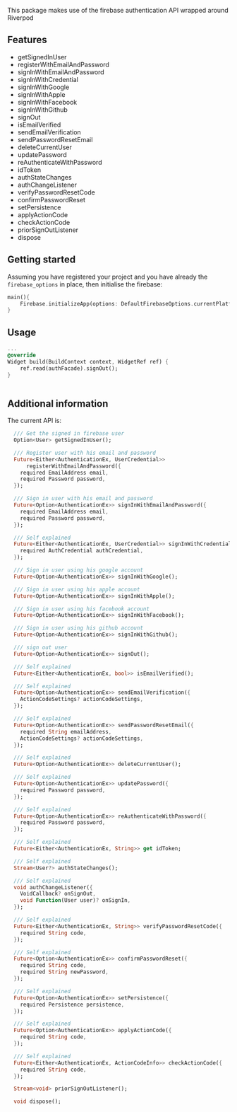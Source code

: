 This package makes use of the firebase authentication API wrapped around Riverpod

## Features

- getSignedInUser
- registerWithEmailAndPassword
- signInWithEmailAndPassword
- signInWithCredential
- signInWithGoogle
- signInWithApple
- signInWithFacebook
- signInWithGithub
- signOut
- isEmailVerified
- sendEmailVerification
- sendPasswordResetEmail
- deleteCurrentUser
- updatePassword
- reAuthenticateWithPassword
- idToken
- authStateChanges
- authChangeListener
- verifyPasswordResetCode
- confirmPasswordReset
- setPersistence
- applyActionCode
- checkActionCode
- priorSignOutListener
- dispose

## Getting started

Assuming you have registered your project and you have already the `firebase_options` in place, 
then initialise the firebase:

```dart
main(){
    Firebase.initializeApp(options: DefaultFirebaseOptions.currentPlatform);
}
```

## Usage

```dart
...
@override
Widget build(BuildContext context, WidgetRef ref) {
    ref.read(authFacade).signOut();
}
  
```

## Additional information

The current API is:

```dart
  /// Get the signed in firebase user
  Option<User> getSignedInUser();

  /// Register user with his email and password
  Future<Either<AuthenticationEx, UserCredential>>
      registerWithEmailAndPassword({
    required EmailAddress email,
    required Password password,
  });

  /// Sign in user with his email and password
  Future<Option<AuthenticationEx>> signInWithEmailAndPassword({
    required EmailAddress email,
    required Password password,
  });

  /// Self explained
  Future<Either<AuthenticationEx, UserCredential>> signInWithCredential({
    required AuthCredential authCredential,
  });

  /// Sign in user using his google account
  Future<Option<AuthenticationEx>> signInWithGoogle();

  /// Sign in user using his apple account
  Future<Option<AuthenticationEx>> signInWithApple();

  /// Sign in user using his facebook account
  Future<Option<AuthenticationEx>> signInWithFacebook();

  /// Sign in user using his github account
  Future<Option<AuthenticationEx>> signInWithGithub();

  /// sign out user
  Future<Option<AuthenticationEx>> signOut();

  /// Self explained
  Future<Either<AuthenticationEx, bool>> isEmailVerified();

  /// Self explained
  Future<Option<AuthenticationEx>> sendEmailVerification({
    ActionCodeSettings? actionCodeSettings,
  });

  /// Self explained
  Future<Option<AuthenticationEx>> sendPasswordResetEmail({
    required String emailAddress,
    ActionCodeSettings? actionCodeSettings,
  });

  /// Self explained
  Future<Option<AuthenticationEx>> deleteCurrentUser();

  /// Self explained
  Future<Option<AuthenticationEx>> updatePassword({
    required Password password,
  });

  /// Self explained
  Future<Option<AuthenticationEx>> reAuthenticateWithPassword({
    required Password password,
  });

  /// Self explained
  Future<Either<AuthenticationEx, String>> get idToken;

  /// Self explained
  Stream<User?> authStateChanges();

  /// Self explained
  void authChangeListener({
    VoidCallback? onSignOut,
    void Function(User user)? onSignIn,
  });

  /// Self explained
  Future<Either<AuthenticationEx, String>> verifyPasswordResetCode({
    required String code,
  });

  /// Self explained
  Future<Option<AuthenticationEx>> confirmPasswordReset({
    required String code,
    required String newPassword,
  });

  /// Self explained
  Future<Option<AuthenticationEx>> setPersistence({
    required Persistence persistence,
  });

  /// Self explained
  Future<Option<AuthenticationEx>> applyActionCode({
    required String code,
  });

  /// Self explained
  Future<Either<AuthenticationEx, ActionCodeInfo>> checkActionCode({
    required String code,
  });

  Stream<void> priorSignOutListener();

  void dispose();
```
